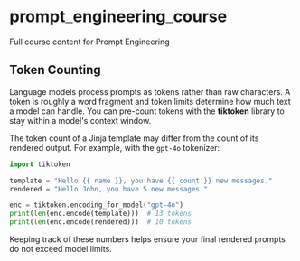 # prompt_engineering_course
Full course content for Prompt Engineering

## Token Counting

Language models process prompts as tokens rather than raw characters. A token is roughly a word fragment and token limits determine how much text a model can handle. You can pre-count tokens with the **tiktoken** library to stay within a model's context window.

The token count of a Jinja template may differ from the count of its rendered output. For example, with the `gpt-4o` tokenizer:

```python
import tiktoken

template = "Hello {{ name }}, you have {{ count }} new messages."
rendered = "Hello John, you have 5 new messages."

enc = tiktoken.encoding_for_model("gpt-4o")
print(len(enc.encode(template)))  # 13 tokens
print(len(enc.encode(rendered)))  # 10 tokens
```

Keeping track of these numbers helps ensure your final rendered prompts do not exceed model limits.
